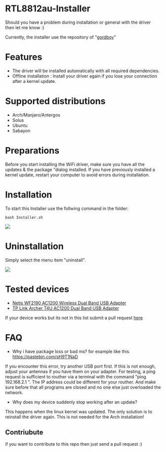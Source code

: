 # RTL8812au-Installer
Should you have a problem during installation or general with the driver then let me know :)

Currently, the installer use the repository of "[gordboy](https://github.com/gordboy/rtl8812au)"

# Features

- The driver will be installed automatically with all required dependencies.
- Offline installation : Install your driver again if you lose your connection after a kernel update.

# Supported distributions

- Arch/Manjaro/Antergos
- Solus
- Ubuntu
- Sabayon

# Preparations
Before you start installing the WiFi driver, make sure you have all the updates & the package "dialog installed. If you have previously installed a kernel update, restart your computer to avoid errors during installation.

# Installation

To start this Installer use the follwing command in the folder:
```
bash Installer.sh
```
![](https://github.com/Alexander88207/RTL8812au-Installer/raw/master/Screenshot3.png)

# Uninstallation

Simply select the menu item "uninstall".

![](https://github.com/Alexander88207/RTL8812au-Installer/raw/master/Screenshot2.png)

# Tested devices
- <a href="http://www.netis-systems.com/Home/detail/id/96.html">Netis WF2190 AC1200 Wireless Dual Band USB Adapter</a>
- <a href="https://www.tp-link.com/at/products/details/cat-11_Archer-T4U.html">TP Link Archer T4U AC1200 Dual Band USB Adapter</a>

 If your device works but its not in this list submit a pull request  <a href="https://github.com/Alexander88207/RTL8812au-Installer/pulls">here</a>

# FAQ

- Why i have package loss or bad ms? for example like this https://pastebin.com/sH9T1NaD

If you encounter this error, try another USB port first. If this is not enough, adjust your antennas if you have them on your adapter. For testing, a ping request is sufficient to routher via a terminal with the command  "ping 192.168.2.1 ". The IP address could be different for your routher. And make sure before that all programs are closed and no one else just overloaded the network. 

- Why does my device suddenly stop working after an update?

This happens when the linux kernel was updated. The only solution is to reinstall the driver again. This is not needed for the Arch installation!

## Contriubute
if you want to contribute to this repo then just send a pull request :)
